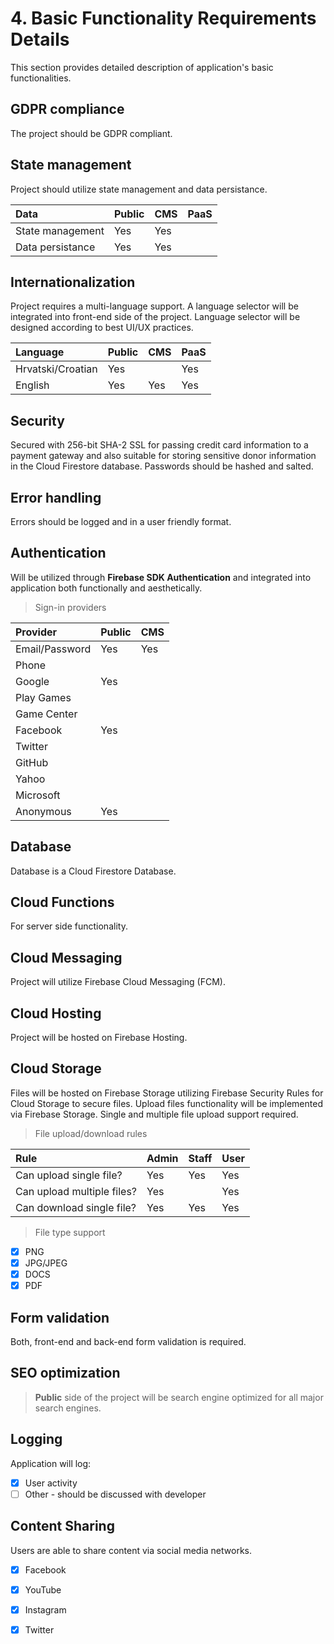 # 4. Basic Functionality Requirements Details

This section provides detailed description of application's basic functionalities.

## GDPR compliance

The project should be GDPR compliant.

## State management

Project should utilize state management and data persistance.

| Data | Public | CMS | PaaS |
| :--- | :--- | :--- | :--- |
| State management | Yes | Yes |  |
| Data persistance | Yes | Yes |  |

## Internationalization

Project requires a multi-language support. A language selector will be integrated into front-end side of the project. Language selector will be designed according to best UI/UX practices.

| Language | Public | CMS | PaaS |
| :--- | :--- | :--- | :--- |
| Hrvatski/Croatian | Yes |  | Yes |
| English | Yes | Yes | Yes |

## Security

Secured with 256-bit SHA-2 SSL for passing credit card information to a payment gateway and also suitable for storing sensitive donor information in the Cloud Firestore database. Passwords should be hashed and salted.

## Error handling

Errors should be logged and in a user friendly format.

## Authentication

Will be utilized through **Firebase SDK Authentication** and integrated into application both functionally and aesthetically.

> Sign-in providers

| Provider | Public | CMS |
| :--- | :--- | :--- |
| Email/Password | Yes | Yes |
| Phone |  |  |
| Google | Yes |  |
| Play Games |  |  |
| Game Center |  |  |
| Facebook | Yes |  |
| Twitter |  |  |
| GitHub |  |  |
| Yahoo |  |  |
| Microsoft |  |  |
| Anonymous | Yes |  |

## Database

Database is a Cloud Firestore Database.

## Cloud Functions

For server side functionality.

## Cloud Messaging

Project will utilize Firebase Cloud Messaging \(FCM\).

## Cloud Hosting

Project will be hosted on Firebase Hosting.

## Cloud Storage

Files will be hosted on Firebase Storage utilizing Firebase Security Rules for Cloud Storage to secure files. Upload files functionality will be implemented via Firebase Storage. Single and multiple file upload support required.

> File upload/download rules

| Rule | Admin | Staff | User |
| :--- | :--- | :--- | :--- |
| Can upload single file? | Yes | Yes | Yes |
| Can upload multiple files? | Yes |  | Yes |
| Can download single file? | Yes | Yes | Yes |

> File type support

* [x] PNG
* [x] JPG/JPEG
* [x] DOCS
* [x] PDF

## Form validation

Both, front-end and back-end form validation is required.

## SEO optimization

> **Public** side of the project will be search engine optimized for all major search engines.

## Logging

Application will log:

* [x] User activity
* [ ] Other - should be discussed with developer

## Content Sharing

Users are able to share content via social media networks.

* [x] Facebook
* [x] YouTube
* [x] Instagram
* [x] Twitter

